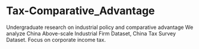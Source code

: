 # Tax-Comparative_Advantage
Undergraduate research on industrial policy and comparative advantage
We analyze China Above-scale Industrial Firm Dataset, China Tax Survey Dataset. Focus on corporate income tax.
